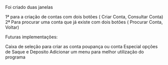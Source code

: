 Foi criado duas janelas

1ª para a criação de contas com dois botões ( Criar Conta, Consultar Conta)
2ª Para procurar uma conta que já existe com dois botões ( Procurar Conta, Voltar)

Futuras implementações:

Caixa de seleção para criar as conta poupança ou conta Especial
opções de Saque e Deposito
Adicionar um menu para melhor utilização do programa


